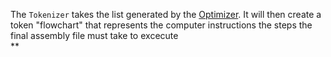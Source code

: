 The `Tokenizer` takes the list generated by the [Optimizer](modules/optimizer.md). It will then create a token "flowchart" that represents the computer instructions the steps the final assembly file must take to excecute  
**
